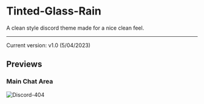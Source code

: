 # Tinted-Glass-Rain
A clean style discord theme made for a nice clean feel.
<hr>

Current version: v1.0 (5/04/2023)

## Previews

### Main Chat Area
![Discord-404](https://raw.githubusercontent.com/WildKillBill/Tinted-Glass-Rain/main/assets/Main%20chat.png?token=GHSAT0AAAAAACB55QCLNPZKOQEAHUTGOVBGZCUTK5A)
